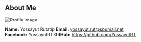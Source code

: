 
## About Me

![Profile Image](https://studentscms.spu.ac.th/stdempimg.cfm?empstdtype=STD&vdata=08D4CEEDD686FFA50528CED5DC0ECDD682E4160ED0FEDED5)

**Name:** Yossayut Rutatip
**Email:** yossayut.rut@spumail.net  
**Facebook:** YossayutRT
**GitHub:** https://github.com/YossayutRT
